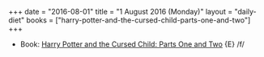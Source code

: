 +++
date = "2016-08-01"
title = "1 August 2016 (Monday)"
layout = "daily-diet"
books = ["harry-potter-and-the-cursed-child-parts-one-and-two"]
+++


* Book: [Harry Potter and the Cursed Child: Parts One and Two](/books/harry-potter-and-the-cursed-child-parts-one-and-two) {E} /f/